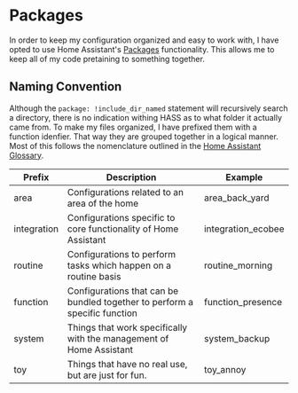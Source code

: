 # Packages

In order to keep my configuration organized and easy to work with, I have opted
to use Home Assistant's
[Packages](https://www.home-assistant.io/docs/configuration/packages/)
functionality. This allows me to keep all of my code pretaining to something
together.

## Naming Convention

Although the `package: !include_dir_named` statement will recursively
search a directory, there is no indication withing HASS as to what folder it
actually came from. To make my files organized, I have prefixed them with a
function idenfier. That way they are grouped together in a logical manner. Most
of this follows the nomenclature outlined in the [Home Assistant Glossary](https://www.home-assistant.io/docs/glossary/).

| Prefix      | Description                                                                | Example            |
| ----------- | -------------------------------------------------------------------------- | ------------------ |
| area        | Configurations related to an area of the home                              | area_back_yard     |
| integration | Configurations specific to core functionality of Home Assistant            | integration_ecobee |
| routine     | Configurations to perform tasks which happen on a routine basis            | routine_morning    |
| function    | Configurations that can be bundled together to perform a specific function | function_presence  |
| system      | Things that work specifically with the management of Home Assistant        | system_backup      |
| toy         | Things that have no real use, but are just for fun.                        | toy_annoy          |
